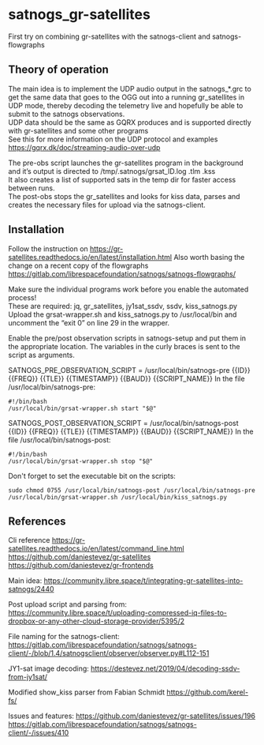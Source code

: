 # satnogs_gr-satellites
First try on combining gr-satellites with the satnogs-client and satnogs-flowgraphs

## Theory of operation
The main idea is to implement the UDP audio output in the satnogs_*.grc to get the same data that goes to the OGG out into a running gr_satellites in UDP mode, thereby decoding the telemetry live and hopefully be able to submit to the satnogs observations.<br>
UDP data should be the same as GQRX produces and is supported directly with gr-satellites and some other programs<br>
See this for more information on the UDP protocol and examples https://gqrx.dk/doc/streaming-audio-over-udp

The pre-obs script launches the gr-satellites program in the background and it’s output is directed to /tmp/.satnogs/grsat_ID.log .tlm .kss<br>
It also creates a list of supported sats in the temp dir for faster access between runs.<br>
The post-obs stops the gr_satellites and looks for kiss data, parses and creates the necessary files for upload via the satnogs-client.

## Installation
Follow the instruction on https://gr-satellites.readthedocs.io/en/latest/installation.html
Also worth basing the change on a recent copy of the flowgraphs https://gitlab.com/librespacefoundation/satnogs/satnogs-flowgraphs/

Make sure the individual programs work before you enable the automated process!<br>
These are required: jq, gr_satellites, jy1sat_ssdv, ssdv, kiss_satnogs.py<br>
Upload the grsat-wrapper.sh and kiss_satnogs.py to /usr/local/bin and uncomment the “exit 0” on line 29 in the wrapper.

Enable the pre/post observation scripts in satnogs-setup and put them in the appropriate location. The variables in the curly braces is sent to the script as arguments.

SATNOGS_PRE_OBSERVATION_SCRIPT = /usr/local/bin/satnogs-pre {{ID}} {{FREQ}} {{TLE}} {{TIMESTAMP}} {{BAUD}} {{SCRIPT_NAME}}
In the file /usr/local/bin/satnogs-pre:
````
#!/bin/bash
/usr/local/bin/grsat-wrapper.sh start "$@"
````

SATNOGS_POST_OBSERVATION_SCRIPT = /usr/local/bin/satnogs-post {{ID}} {{FREQ}} {{TLE}} {{TIMESTAMP}} {{BAUD}} {{SCRIPT_NAME}}
In the file /usr/local/bin/satnogs-post:
````
#!/bin/bash
/usr/local/bin/grsat-wrapper.sh stop "$@"
````

Don't forget to set the executable bit on the scripts:
````
sudo chmod 0755 /usr/local/bin/satnogs-post /usr/local/bin/satnogs-pre /usr/local/bin/grsat-wrapper.sh /usr/local/bin/kiss_satnogs.py
````

## References

Cli reference
https://gr-satellites.readthedocs.io/en/latest/command_line.html
https://github.com/daniestevez/gr-satellites
https://github.com/daniestevez/gr-frontends

Main idea:
https://community.libre.space/t/integrating-gr-satellites-into-satnogs/2440

Post upload script and parsing from:
https://community.libre.space/t/uploading-compressed-iq-files-to-dropbox-or-any-other-cloud-storage-provider/5395/2

File naming for the satnogs-client:
https://gitlab.com/librespacefoundation/satnogs/satnogs-client/-/blob/1.4/satnogsclient/observer/observer.py#L112-151

JY1-sat image decoding:
https://destevez.net/2019/04/decoding-ssdv-from-jy1sat/

Modified show_kiss parser from Fabian Schmidt
https://github.com/kerel-fs/

Issues and features:
https://github.com/daniestevez/gr-satellites/issues/196
https://gitlab.com/librespacefoundation/satnogs/satnogs-client/-/issues/410
